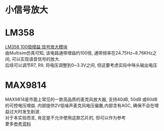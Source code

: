 # 小信号放大

# LM358
[LM358 100倍增益 信号放大模块](https://pan.baidu.com/s/1ntuPVV7)  
由Multisim仿真可知, 该电路通带增益约100倍, 通带频率在24.75Hz\~8.76KHz之间,
可以实现语音信号的放大.  
后续可以调节R7, R9, 将电压调整到0\~3.3V之间, 但这要考虑实际中咪头输出电压

# MAX9814
MAX9814是市面上常见的一款高品质的麦克风放大器, 支持40dB, 50dB
或60dB的可控电压增益. 内部提供2V低噪声麦克风电压偏置,内部含有AGC,
确保不会在增益过大时发生削波.  
对于本实验而言, 肯定是不允许使用这款芯片的, 但可以作为参考  
更多[参考资料](./MAX9814)  